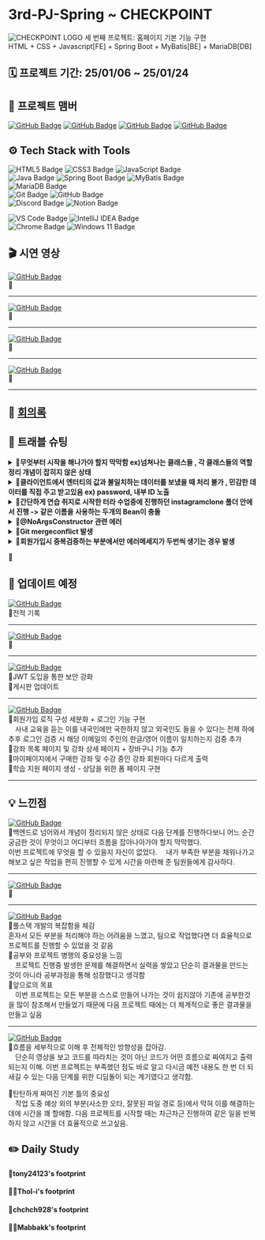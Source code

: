 # 3rd-PJ-Spring ~ CHECKPOINT
![CHECKPOINT LOGO]()
세 번째 프로젝트: 홈페이지 기본 기능 구현<br>
HTML + CSS + Javascript[FE] + Spring Boot + MyBatis[BE] + MariaDB[DB]<br>

## 🗓️ 프로젝트 기간: 25/01/06 ~ 25/01/24

## 👤 프로젝트 맴버

[![GitHub Badge](https://img.shields.io/badge/tony24123-181717?logo=github&logoColor=white&labelColor=181717)](https://github.com/tony24123)
[![GitHub Badge](https://img.shields.io/badge/ThoI－i-181717?logo=github&logoColor=white&labelColor=181717)](https://github.com/ThoI-i)
[![GitHub Badge](https://img.shields.io/badge/chchch928-181717?logo=github&logoColor=white&labelColor=181717)](https://github.com/chchch928)
[![GitHub Badge](https://img.shields.io/badge/Mabbakk-181717?logo=github&logoColor=white&labelColor=181717)](https://github.com/Mabbakk)

## ⚙️ Tech Stack with Tools

![HTML5 Badge](https://img.shields.io/badge/HTML5-E34F26?logo=html5&logoColor=white)
![CSS3 Badge](https://img.shields.io/badge/CSS3-1572B6?logo=css3&logoColor=white)
![JavaScript Badge](https://img.shields.io/badge/JavaScript-F7DF1E?logo=javascript&logoColor=black&labelColor=F7DF1E)<br>
![Java Badge](https://img.shields.io/badge/Java-007396?logo=openjdk&logoColor=white&labelColor=007396)
![Spring Boot Badge](https://img.shields.io/badge/Spring%20Boot-6DB33F?logo=springboot&logoColor=white)
![MyBatis Badge](https://img.shields.io/badge/MyBatis-007396?logo=mybatis&logoColor=white)
<br>
![MariaDB Badge](https://img.shields.io/badge/MariaDB-003545?logo=mariadb&logoColor=white)<br>
![Git Badge](https://img.shields.io/badge/Git-F05032?logo=git&logoColor=white)
![GitHub Badge](https://img.shields.io/badge/GitHub-181717?logo=github&logoColor=white)<br>
![Discord Badge](https://img.shields.io/badge/Discord-5865F2?logo=discord&logoColor=white)
![Notion Badge](https://img.shields.io/badge/Notion-000000?logo=notion&logoColor=white)

![VS Code Badge](https://img.shields.io/badge/Visual%20Studio%20Code-007ACC?logo=visual-studio-code&logoColor=white)
![IntelliJ IDEA Badge](https://img.shields.io/badge/IntelliJ_Ultimate-000000?logo=intellijidea&logoColor=white&labelColor=000000)<br>
![Chrome Badge](https://img.shields.io/badge/Chrome-4285F4?logo=googlechrome&logoColor=white)
![Windows 11 Badge](https://img.shields.io/badge/Windows%2011-0078D6?logo=windows&logoColor=white)

## 🎬 시연 영상
[![GitHub Badge](https://img.shields.io/badge/tony24123-181717?logo=github&logoColor=white&labelColor=181717)](https://github.com/tony24123) <br>
🔹
___
[![GitHub Badge](https://img.shields.io/badge/ThoI－i-181717?logo=github&logoColor=white&labelColor=181717)](https://github.com/ThoI-i) <br>
🔹
___
[![GitHub Badge](https://img.shields.io/badge/chchch928-181717?logo=github&logoColor=white&labelColor=181717)](https://github.com/chchch928) <br>
🔹
___
[![GitHub Badge](https://img.shields.io/badge/Mabbakk-181717?logo=github&logoColor=white&labelColor=181717)](https://github.com/Mabbakk)<br>
🔹
___


## 📜 [회의록](https://www.notion.so/17320f09dc2a805e9460e881e7f78aba?v=17320f09dc2a81eab4d3000cd15fcb7a&pvs=4)

## 📌 트래블 슈팅
<details>
		<summary><b>🔹무엇부터 시작을 해나가야 할지 막막함 ex)넘쳐나는 클래스들 , 각 클래스들의 역할 정리 개념이 잡히지 않은 상태</b></summary>	
		ㅤ➽ㅤ의존성 주입에 대해 반복 학습을 하다보니 Entity -> Repository -> Mapper.xml -> Service -> Controller 큰 흐름 반복을 캐치 각 단계에서 처리해야할 역할 흐름이 잡힘
</details>
<details>
		<summary><b>🔹클라이언트에서 엔터티의 값과 불일치하는 데이터를 보냈을 때 처리 불가 , 민감한 데이터를 직접 주고 받고있음 ex) password, 내부 ID 노출</b></summary>	
		ㅤ➽ㅤDTO에 대해 학습 후 비즈니스 로직 변경 (필요한 데이터들만 받고 줄수있게 됨)
</details>
<details>
		<summary><b>🔹간단하게 연습 취지로 시작한 터라 수업중에 진행하던 instagramclone 폴더 안에서 진행 -> 같은 이름을 사용하는 두개의 Bean이 충돌</b></summary>	
		ㅤ➽ㅤ각각의 Bean에 고유 이름 부여
</details>
<details>
		<summary><b>🔹@NoArgsConstructor 관련 에러</b></summary>
         사용자의 데이터를 읽어내어 인스타그램 피드목록을 출력해야야함<br>
SQL 데이터의 length가 2가 나와야 하는데 9가 나옴. (생성된 모든 계정들의 총 게시물 수 9개, 로그인된 계정이 생성 게시물 2개만이 피드에 출력)<br>
리플렉션을 기반으로 객체를 생성하는 Member 원본 클래스에 기본 생성자인@NoArgsConstructor가 없었기에 JSON 데이터를 객체로 변환할 때 에러가 발생함.<br>
        ㅤ➽ㅤ간단히 @NoArgsConstructor 추가 후 문제는 해결됐지만, 해당 개념이 부족했던 점도 있기 때문에 다시 한 번 기초가 중요함을 깨달음.
</details>
<details>
		<summary><b>🔹Git mergeconflict 발생</b></summary>	
		그 이유는 내가 우리는 각자의 공간에서 각 날짜에 맞는 부분만 채워나갔는데 내가 마침 전 날짜에 수정할 부분이 생겨서 conflict가 발생<br>
        ㅤ➽ㅤ각자 사용할 리드미 파일을 나누어주시고 깃 루틴을 설정해주셔서 원활하게 깃을 사용
</details>
<details>
		<summary><b>🔹회원가입시 중복검증하는 부분에서만 에러메세지가 두번씩 생기는 경우 발생</b></summary>	
         input와  blur를 같이 바인딩하니 두번처리되는 경우가 발생 <br>
        ㅤ➽ㅤhandleBlur와 handleInput을 나누고, handleBlur의 validateField에 await을 걸고 $input에 async를 걸고 handleInput에 setTimeOut으로 300ms 동안 새로운 호출을 무시하도록 설정 
</details>


🔔<br>

## 🔄 업데이트 예정
[![GitHub Badge](https://img.shields.io/badge/tony24123-181717?logo=github&logoColor=white&labelColor=181717)](https://github.com/tony24123) <br>
🔹전적 기록
___
[![GitHub Badge](https://img.shields.io/badge/ThoI－i-181717?logo=github&logoColor=white&labelColor=181717)](https://github.com/ThoI-i) <br>
🔹
___
[![GitHub Badge](https://img.shields.io/badge/chchch928-181717?logo=github&logoColor=white&labelColor=181717)](https://github.com/chchch928) <br>
🔹JWT 도입을 통한 보안 강화<br>
🔹게시판 업데이트
___
[![GitHub Badge](https://img.shields.io/badge/Mabbakk-181717?logo=github&logoColor=white&labelColor=181717)](https://github.com/Mabbakk) <br>
🔹회원가입 로직 구성 세분화 + 로그인 기능 구현<br>
　사내 교육을 듣는 이를 내국인에만 국한하지 않고 외국인도 들을 수 있다는 전제 하에 추후 로그인 검증 시 해당 이메일의 주인의 한글/영어 이름이 일치하는지 검증 추가<br>
🔹강좌 목록 페이지 및 강좌 상세 페이지 + 장바구니 기능 추가<br>
🔹마이페이지에서 구매한 강좌 및 수강 중인 강좌 회원마다 다르게 출력<br>
🔹학습 지원 페이지 생성 - 상담을 위한 폼 페이지 구현<br>
___

## 💡 느낀점

[![GitHub Badge](https://img.shields.io/badge/tony24123-181717?logo=github&logoColor=white&labelColor=181717)](https://github.com/tony24123) <br>
🔹백엔드로 넘어와서 개념이 정리되지 않은 상태로 다음 단계를 진행하다보니 어느 순간 궁금한 것이 무엇이고 어디부터 흐름을 잡아나아가야 할지 막막했다.<br>
이번 프로젝트에 무엇을 할 수 있을지 자신이 없었다.
　내가 부족한 부분을 채워나가고 해보고 싶은 작업을 편히 진행할 수 있게 시간을 마련해 준 팀원들에게 감사하다.
___
[![GitHub Badge](https://img.shields.io/badge/ThoI－i-181717?logo=github&logoColor=white&labelColor=181717)](https://github.com/ThoI-i) <br>
🔹

___
[![GitHub Badge](https://img.shields.io/badge/chchch928-181717?logo=github&logoColor=white&labelColor=181717)](https://github.com/chchch928) <br>
🔹풀스택 개발의 복잡함을 체감<br>
혼자서 모든 부분을 처리해야 하는 어려움을 느꼈고, 팀으로 작업했다면 더 효율적으로 프로젝트를 진행할 수 있었을 것 같음<br>
🔹공부와 프로젝트 병행의 중요성을 느낌<br>
　프로젝트 진행중 발생한 문제를 해결하면서 실력을 쌓았고 단순히 결과물을 만드는 것이 아니라 공부과정을 통해 성장했다고 생각함<br>
🔹앞으로의 목표<br>
　이번 프로젝트는 모든 부분을 스스로 만들어 나가는 것이 쉽지않아 기존에 공부한것을 많이 참조해서 만들었기 때문에 다음 프로젝트 때에는 더 체계적으로 좋은 결과물을 만들고 싶음<br>
___
[![GitHub Badge](https://img.shields.io/badge/Mabbakk-181717?logo=github&logoColor=white&labelColor=181717)](https://github.com/Mabbakk) <br>
🔹흐름을 세부적으로 이해 후 전체적인 방향성을 잡아감.<br>
　단순히 영상을 보고 코드를 따라치는 것이 아닌 코드가 어떤 흐름으로 짜여지고 출력되는지 이해. 이번 프로젝트는 부족했던 점도 바로 알고 다시금 예전 내용도 한 번 더 되새길 수 있는 다음 단계를 위한 디딤돌이 되는 계기였다고 생각함.<br>

🔹탄탄하게 짜여진 기본 틀의 중요성<br>
　작업 도중 예상 외의 부분(사소한 오타, 잘못된 파일 경로 등)에서 막혀 이를 해결하는 데에 시간을 꽤 할애함. 다음 프로젝트를 시작할 때는 차근차근 진행하여 같은 일을 반복하지 않고 시간을 더 효율적으로 쓰고싶음.<br>

## ✏️ Daily Study
<h4><a href="https://github.com/3rd-PJ-Spring/Checkpoint/blob/main/README/tony24123_README.md" style="text-decoration: none; color: inherit;">🐢tony24123's footprint</a></h4>
<h4><a href="https://github.com/3rd-PJ-Spring/Checkpoint/blob/main/README/ThoI-i_README.md" style="text-decoration: none; color: inherit;">🐻‍❄️ThoI-i's footprint</a></h4>
<h4><a href="https://github.com/3rd-PJ-Spring/Checkpoint/blob/main/README/chchch928_README.md" style="text-decoration: none; color: inherit;">🐹chchch928's footprint</a></h4>
<h4><a href="https://github.com/3rd-PJ-Spring/Checkpoint/blob/main/README/Mabbakk_README.md" style="text-decoration: none; color: inherit;">👩‍🦲Mabbakk's footprint</a></h4>